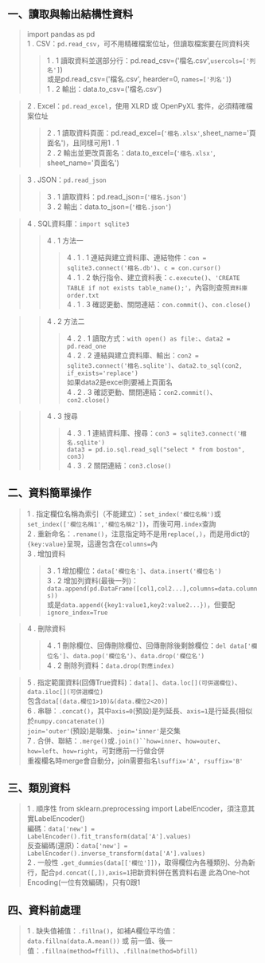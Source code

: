 ## 一、讀取與輸出結構性資料
> import pandas as pd<br>
> 1 . CSV：`pd.read_csv`，可不用精確檔案位址，但讀取檔案要在同資料夾
>> 1 . 1 讀取資料並選部分行：pd.read_csv=('檔名.csv',`usercols=['列名']`)<br>
>> 或是pd.read_csv=('檔名.csv', hearder=0, `names=['列名']`)<br>
>> 1 . 2 輸出：data.to_csv=('檔名.csv')<br>

> 2 . Excel：`pd.read_excel`，使用 XLRD 或 OpenPyXL 套件，必須精確檔案位址
>> 2 . 1 讀取資料頁面：pd.read_excel=(`'檔名.xlsx'`,sheet_name='頁面名')，且同樣可用1 . 1<br>
>> 2 . 2 輸出並更改頁面名：data.to_excel=(`'檔名.xlsx'`, sheet_name='頁面名')<br>

> 3 . JSON：`pd.read_json`
>> 3 . 1 讀取資料：pd.read_json=(`'檔名.json'`)<br>
>> 3 . 2 輸出：data.to_json=(`'檔名.json'`)<br>

> 4 . SQL資料庫：`import sqlite3`
>> 4 . 1 方法一<br>
>>> 4 . 1 . 1 連結與建立資料庫、連結物件：`con = sqlite3.connect('檔名.db')`、`c = con.cursor()`<br>
>>> 4 . 1 . 2 執行指令、建立資料表：`c.execute()`、`'CREATE TABLE if not exists table_name();'`，內容則查照`資料庫order.txt`<br>
>>> 4 . 1 . 3 確認更動、關閉連結：`con.commit()`、`con.close()`<br>

>> 4 . 2 方法二<br>
>>> 4 . 2 . 1 讀取方式：`with open() as file:`、`data2 = pd.read_one`<br>
>>> 4 . 2 . 2 連結與建立資料庫、輸出：`con2 = sqlite3.connect('檔名.sqlite')`、`data2.to_sql(con2, if_exists='replace')`<br>
>>> 如果data2是excel則要補上頁面名<br>
>>> 4 . 2 . 3 確認更動、關閉連結：`con2.commit()`、`con2.close()`<br>

>> 4 . 3 搜尋<br>
>>> 4 . 3 . 1 連結資料庫、搜尋：`con3 = sqlite3.connect('檔名.sqlite')`<br>
>>> `data3 = pd.io.sql.read_sql("select * from boston", con3)`<br>
>>> 4 . 3 . 2 關閉連結：`con3.close()`<br>

## 二、資料簡單操作
> 1 . 指定欄位名稱為索引（不能建立）：`set_index('欄位名稱')`或`set_index(['欄位名稱1','欄位名稱2'])`，而後可用`.index`查詢<br>
> 2 . 重新命名：`.rename()`，注意指定時不是用`replace(,)`，而是用dict的`{key:value}`呈現，這邊包含在`columns=`內<br>
> 3 . 增加資料
>> 3 . 1 增加欄位：`data['欄位名']`、`data.insert('欄位名')`<br>
>> 3 . 2 增加列資料(最後一列)：`data.append(pd.DataFrame([col1,col2...],columns=data.columns))`<br>
>> 或是`data.append({key1:value1,key2:value2...})`，但要配`ignore_index=True`<br>

> 4 . 刪除資料
>> 4 . 1 刪除欄位、回傳刪除欄位、回傳刪除後剩餘欄位：`del data['欄位名']`、`data.pop('欄位名')`、`data.drop('欄位名')`<br>
>> 4 . 2 刪除列資料：`data.drop(對應index)`<br>

> 5 . 指定範圍資料(回傳True資料)：`data[]`、`data.loc[](可併選欄位)`、`data.iloc[](可併選欄位)`<br>
> 包含`data[(data.欄位1>10)&(data.欄位2<20)]`<br>
> 6 . 串聯：`.concat()`，其中`axis=0`(預設)是列延長、`axis=1`是行延長(相似於`numpy.concatenate()`)<br>
> `join='outer'`(預設)是聯集、`join='inner'`是交集<br>
> 7 . 合併、聯結：`.merge()`或`.join()``how=inner`、`how=outer`、`how=left`、`how=right`，可對應前一行做合併<br>
> 重複欄名時merge會自動分，join需要指名`lsuffix='A', rsuffix='B'`<br>

## 三、類別資料
> 1 . 順序性
> from sklearn.preprocessing import LabelEncoder，須注意其實LabelEncoder()<br>
> 編碼：`data['new'] = LabelEncoder().fit_transform(data['A'].values)`<br>
> 反查編碼(還原)：`data['new'] = LabelEncoder().inverse_transform(data['A'].values)`<br>
> 2 . 一般性
> `.get_dummies(data[['欄位']])`，取得欄位內各種類別、分為新行，配合`pd.concat([,]),axis=1`把新資料併在舊資料右邊
> 此為One-hot Encoding(一位有效編碼)，只有0跟1

## 四、資料前處理
> 1 . 缺失值補值：`.fillna()`，如補A欄位平均值：`data.fillna(data.A.mean())` 或 前一值、後一值：`.fillna(method=ffill)`、`.fillna(method=bfill)`
